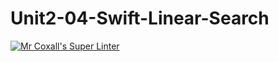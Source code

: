 # Unit2-04-Swift-Linear-Search
[![Mr Coxall's Super Linter](https://github.com/ICS4U-Programming-Zak-G/Unit2-04-Swift-Linear-Search/workflows/Mr%20Coxall's%20Super%20Linter/badge.svg)](https://github.com/ICS4U-Programming-Zak-G/Unit2-04-Swift-Linear-Search/actions/)
